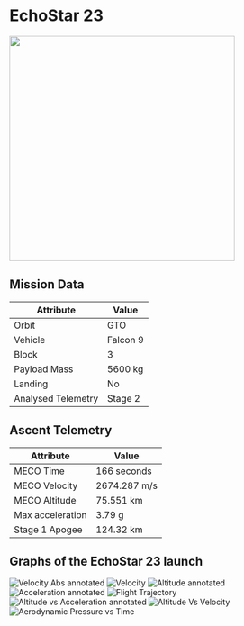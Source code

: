# EchoStar 23

<img src="http://i.imgur.com/6Ykkq2B.png" width=400px>

## Mission Data

| Attribute | Value |
| ------------- | ------------- |
| Orbit | GTO  |
| Vehicle | Falcon 9  |
| Block | 3  |
| Payload Mass | 5600 kg |
| Landing | No |
| Analysed Telemetry| Stage 2 |




## Ascent Telemetry

| Attribute | Value |
| ------------- | ------------- |
| MECO Time | 166 seconds |
| MECO Velocity | 2674.287 m/s |
| MECO Altitude | 75.551 km |
| Max acceleration | 3.79 g|
| Stage 1 Apogee | 124.32 km |





## Graphs of the EchoStar 23 launch

![Velocity Abs annotated](https://github.com/shahar603/Telemetry-Data/blob/master/EchoStar%2023/Graphs/Velocity%20Abs%20annotated.png)
![Velocity](https://github.com/shahar603/Telemetry-Data/blob/master/EchoStar%2023/Graphs/Velocity.png)
![Altitude annotated](https://github.com/shahar603/Telemetry-Data/blob/master/EchoStar%2023/Graphs/Altitude%20annotated.png)
![Acceleration annotated](https://github.com/shahar603/Telemetry-Data/blob/master/EchoStar%2023/Graphs/Acceleration%20annotated.png)
![Flight Trajectory](https://github.com/shahar603/Telemetry-Data/blob/master/EchoStar%2023/Graphs/Flight%20Trajectory.png)
![Altitude vs Acceleration annotated](https://github.com/shahar603/Telemetry-Data/blob/master/EchoStar%2023/Graphs/Altitude%20vs%20Acceleration%20annotated.png)
![Altitude Vs Velocity](https://github.com/shahar603/Telemetry-Data/blob/master/EchoStar%2023/Graphs/Altitude%20Vs%20Velocity.png)
![Aerodynamic Pressure vs Time](https://github.com/shahar603/Telemetry-Data/blob/master/EchoStar%2023/Graphs/Aerodynamic%20Pressure.png)
